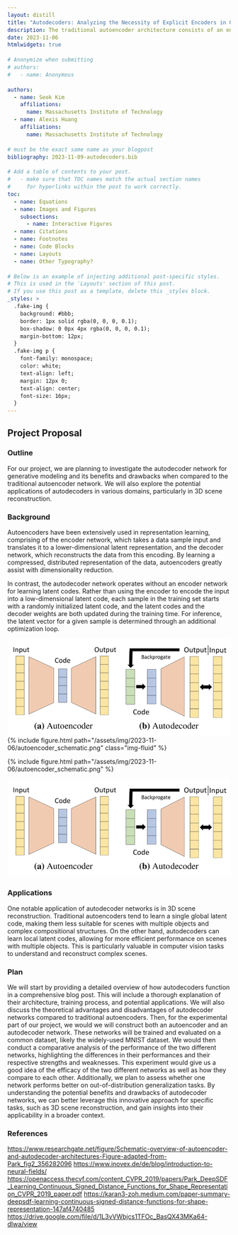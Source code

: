 ```yaml
---
layout: distill
title: "Autodecoders: Analyzing the Necessity of Explicit Encoders in Generative Modeling"
description: The traditional autoencoder architecture consists of an encoder and a decoder, the former of which compresses the input into a low-dimensional latent code representation, while the latter aims to reconstruct the original input from the latent code. However, the recently-developed autodecoder architecture skips the encoding step altogether and trains randomly initialized latent codes per sample instead. We aim to test the two architectures on practical generative tasks as well as dive into the theory of autodecoders and why they work along with their benefits.
date: 2023-11-06
htmlwidgets: true

# Anonymize when submitting
# authors:
#   - name: Anonymous

authors:
  - name: Seok Kim
    affiliations:
      name: Massachusetts Institute of Technology
  - name: Alexis Huang
    affiliations:
      name: Massachusetts Institute of Technology

# must be the exact same name as your blogpost
bibliography: 2023-11-09-autodecoders.bib

# Add a table of contents to your post.
#   - make sure that TOC names match the actual section names
#     for hyperlinks within the post to work correctly.
toc:
  - name: Equations
  - name: Images and Figures
    subsections:
      - name: Interactive Figures
  - name: Citations
  - name: Footnotes
  - name: Code Blocks
  - name: Layouts
  - name: Other Typography?

# Below is an example of injecting additional post-specific styles.
# This is used in the 'Layouts' section of this post.
# If you use this post as a template, delete this _styles block.
_styles: >
  .fake-img {
    background: #bbb;
    border: 1px solid rgba(0, 0, 0, 0.1);
    box-shadow: 0 0px 4px rgba(0, 0, 0, 0.1);
    margin-bottom: 12px;
  }
  .fake-img p {
    font-family: monospace;
    color: white;
    text-align: left;
    margin: 12px 0;
    text-align: center;
    font-size: 16px;
  }
---
```


## Project Proposal



### Outline 

For our project, we are planning to investigate the autodecoder network for generative modeling and its benefits and drawbacks when compared to the traditional autoencoder network. We will also explore the potential applications of autodecoders in various domains, particularly in 3D scene reconstruction.

### Background

Autoencoders have been extensively used in representation learning, comprising of the encoder network, which takes a data sample input and translates it to a lower-dimensional latent representation, and the decoder network, which reconstructs the data from this encoding. By learning a compressed, distributed representation of the data, autoencoders greatly assist with dimensionality reduction.

In contrast, the autodecoder network operates without an encoder network for learning latent codes. Rather than using the encoder to encode the input into a low-dimensional latent code, each sample in the training set starts with a randomly initialized latent code, and the latent codes and the decoder weights are both updated during the training time. For inference, the latent vector for a given sample is determined through an additional optimization loop.

<img src="assets/img/2023-11-06/autoencoder_schematic.png"
     alt="Markdown Monster icon"
     style="float: left; margin-right: 10px;" />

{% include figure.html path="/assets/img/2023-11-06/autoencoder_schematic.png" class="img-fluid" %}

<div class="row mt-3">
    <div class="col-sm mt-3 mt-md-0">
        {% include figure.html path="/assets/img/2023-11-06/autoencoder_schematic.png" %}
    </div>
</div>

![mnsit with autoencoder](assets/img/2023-11-06/autoencoder_schematic.png)

### Applications
One notable application of autodecoder networks is in 3D scene reconstruction. Traditional autoencoders tend to learn a single global latent code, making them less suitable for scenes with multiple objects and complex compositional structures. On the other hand, autodecoders can learn local latent codes, allowing for more efficient performance on scenes with multiple objects. This is particularly valuable in computer vision tasks to understand and reconstruct complex scenes. 

### Plan
We will start by providing a detailed overview of how autodecoders function in a comprehensive blog post. This will include a thorough explanation of their architecture, training process, and potential applications. We will also discuss the theoretical advantages and disadvantages of autodecoder networks compared to traditional autoencoders. Then, for the experimental part of our project, we would we will construct both an autoencoder and an autodecoder network. These networks will be trained and evaluated on a common dataset, likely the widely-used MNIST dataset. We would then conduct a comparative analysis of the performance of the two different networks, highlighting the differences in their performances and their respective strengths and weaknesses. This experiment would give us a good idea of the efficacy of the two different networks as well as how they compare to each other. Additionally, we plan to assess whether one network performs better on out-of-distribution generalization tasks. By understanding the potential benefits and drawbacks of autodecoder networks, we can better leverage this innovative approach for specific tasks, such as 3D scene reconstruction, and gain insights into their applicability in a broader context.

### References
https://www.researchgate.net/figure/Schematic-overview-of-autoencoder-and-autodecoder-architectures-Figure-adapted-from-Park_fig2_356282096
https://www.inovex.de/de/blog/introduction-to-neural-fields/
https://openaccess.thecvf.com/content_CVPR_2019/papers/Park_DeepSDF_Learning_Continuous_Signed_Distance_Functions_for_Shape_Representation_CVPR_2019_paper.pdf
https://karan3-zoh.medium.com/paper-summary-deepsdf-learning-continuous-signed-distance-functions-for-shape-representation-147af4740485
https://drive.google.com/file/d/1L3vVWbjcs1TFOc_BasQX43MKa64-dIwa/view


